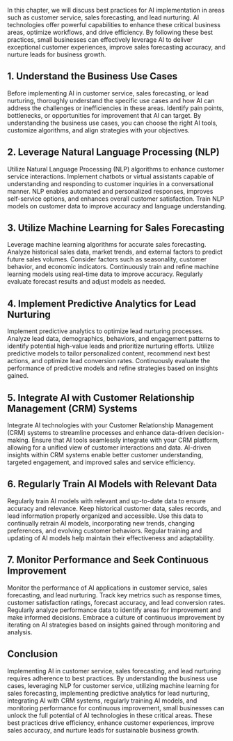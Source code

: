 
In this chapter, we will discuss best practices for AI implementation in areas such as customer service, sales forecasting, and lead nurturing. AI technologies offer powerful capabilities to enhance these critical business areas, optimize workflows, and drive efficiency. By following these best practices, small businesses can effectively leverage AI to deliver exceptional customer experiences, improve sales forecasting accuracy, and nurture leads for business growth.

**1. Understand the Business Use Cases**
----------------------------------------

Before implementing AI in customer service, sales forecasting, or lead nurturing, thoroughly understand the specific use cases and how AI can address the challenges or inefficiencies in these areas. Identify pain points, bottlenecks, or opportunities for improvement that AI can target. By understanding the business use cases, you can choose the right AI tools, customize algorithms, and align strategies with your objectives.

**2. Leverage Natural Language Processing (NLP)**
-------------------------------------------------

Utilize Natural Language Processing (NLP) algorithms to enhance customer service interactions. Implement chatbots or virtual assistants capable of understanding and responding to customer inquiries in a conversational manner. NLP enables automated and personalized responses, improves self-service options, and enhances overall customer satisfaction. Train NLP models on customer data to improve accuracy and language understanding.

**3. Utilize Machine Learning for Sales Forecasting**
-----------------------------------------------------

Leverage machine learning algorithms for accurate sales forecasting. Analyze historical sales data, market trends, and external factors to predict future sales volumes. Consider factors such as seasonality, customer behavior, and economic indicators. Continuously train and refine machine learning models using real-time data to improve accuracy. Regularly evaluate forecast results and adjust models as needed.

**4. Implement Predictive Analytics for Lead Nurturing**
--------------------------------------------------------

Implement predictive analytics to optimize lead nurturing processes. Analyze lead data, demographics, behaviors, and engagement patterns to identify potential high-value leads and prioritize nurturing efforts. Utilize predictive models to tailor personalized content, recommend next best actions, and optimize lead conversion rates. Continuously evaluate the performance of predictive models and refine strategies based on insights gained.

**5. Integrate AI with Customer Relationship Management (CRM) Systems**
-----------------------------------------------------------------------

Integrate AI technologies with your Customer Relationship Management (CRM) systems to streamline processes and enhance data-driven decision-making. Ensure that AI tools seamlessly integrate with your CRM platform, allowing for a unified view of customer interactions and data. AI-driven insights within CRM systems enable better customer understanding, targeted engagement, and improved sales and service efficiency.

**6. Regularly Train AI Models with Relevant Data**
---------------------------------------------------

Regularly train AI models with relevant and up-to-date data to ensure accuracy and relevance. Keep historical customer data, sales records, and lead information properly organized and accessible. Use this data to continually retrain AI models, incorporating new trends, changing preferences, and evolving customer behaviors. Regular training and updating of AI models help maintain their effectiveness and adaptability.

**7. Monitor Performance and Seek Continuous Improvement**
----------------------------------------------------------

Monitor the performance of AI applications in customer service, sales forecasting, and lead nurturing. Track key metrics such as response times, customer satisfaction ratings, forecast accuracy, and lead conversion rates. Regularly analyze performance data to identify areas for improvement and make informed decisions. Embrace a culture of continuous improvement by iterating on AI strategies based on insights gained through monitoring and analysis.

**Conclusion**
--------------

Implementing AI in customer service, sales forecasting, and lead nurturing requires adherence to best practices. By understanding the business use cases, leveraging NLP for customer service, utilizing machine learning for sales forecasting, implementing predictive analytics for lead nurturing, integrating AI with CRM systems, regularly training AI models, and monitoring performance for continuous improvement, small businesses can unlock the full potential of AI technologies in these critical areas. These best practices drive efficiency, enhance customer experiences, improve sales accuracy, and nurture leads for sustainable business growth.
